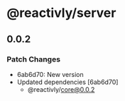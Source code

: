 # @reactivly/server

## 0.0.2

### Patch Changes

- 6ab6d70: New version
- Updated dependencies [6ab6d70]
  - @reactivly/core@0.0.2
